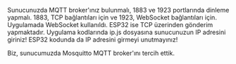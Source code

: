 Sunucunuzda MQTT broker'ınız bulunmalı, 1883 ve 1923 portlarında dinleme yapmalı. 1883, TCP bağlantıları için ve 1923, WebSocket bağlantıları için. Uygulamada WebSocket kullanıldı. ESP32 ise TCP üzerinden gönderim yapmaktadır.
Uygulama kodlarında ip.js dosyasına sunucunuzun IP adresini giriniz! ESP32 kodunda da IP adresini girmeyi unutmayınız!

Biz, sunucumuzda Mosquitto MQTT broker'ını tercih ettik. 
